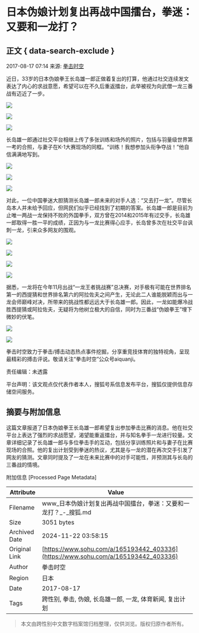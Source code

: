 # 日本伪娘计划复出再战中国擂台，拳迷：又要和一龙打？

## 正文 { data-search-exclude }


2017-08-17 07:14 来源: [拳击时空](https://www.sohu.com/a/165193442_403336?spm=smpc.content-abroad.content.1.1732247847956xM7eKiX)

近日，33岁的日本伪娘拳王长岛雄一郎正做着复出的打算，他通过社交连续发文表达了内心的求战意愿，希望可以在不久后重返擂台，此举被视为向武僧一龙三番战有迈近了一步。

![](//5b0988e595225.cdn.sohucs.com/images/20170817/c37023c346e14d31a38203cebf1c45d4.jpeg)

![](//5b0988e595225.cdn.sohucs.com/images/20170817/60722dc378f4451ab50440e52fc6aa74.jpeg)

![](//5b0988e595225.cdn.sohucs.com/images/20170817/4cbd0ac9192b4c8daa674e8c6c10e6f7.jpeg)

长岛雄一郎通过社交平台相继上传了多张训练和场外的照片，包括与羽量级世界第一考的合照，与妻子在K-1大赛现场的同框。“训练！我想参加头衔争夺战！”他自信满满地写到。

![](//5b0988e595225.cdn.sohucs.com/images/20170817/4b971ff9a06a427f934f92275dda7858.jpeg)

![](//5b0988e595225.cdn.sohucs.com/images/20170817/b5caa6c2a6224cbcb930f1c4cfca5c3a.jpeg)

![](//5b0988e595225.cdn.sohucs.com/images/20170817/354c52a91b984669a5a17426c96e4a55.jpeg)

对此，一位中国拳迷大胆猜测长岛雄一郎未来的对手人选：“又去打一龙”。尽管长岛本人并未给予回应，但网民们似乎已经找到了初期的答案。长岛雄一郎是目前为止唯一两战一龙保持不败的外国拳手，双方曾在2014和2015年有过交手，长岛雄一郎取得一胜一平的成绩，正因为与一龙比赛得心应手，长岛曾多次在社交平台讽刺一龙，引来众多网友的围观。

![](//5b0988e595225.cdn.sohucs.com/images/20170817/3b187966a77648db95794372598a2de0.jpeg)

![](//5b0988e595225.cdn.sohucs.com/images/20170817/8290cd63250946868fe0ad3a43620983.jpeg)

![](//5b0988e595225.cdn.sohucs.com/images/20170817/32779d69fd7f4ce49f84eb0f359f0653.jpeg)

![](//5b0988e595225.cdn.sohucs.com/images/20170817/718a839e6bed42e1b118697b48ba3662.jpeg)

据悉，一龙将在今年11月出战“一龙王者挑战赛”总决赛，对手极有可能在世界排名第一的西提猜和世界排名第六的阿拉佐夫之间产生，无论此二人谁能脱颖而出与一龙会师巅峰对决，所带来的挑战性都远远大于长岛雄一郎。因此，一龙如能爆冷战胜西提猜或阿拉佐夫，无疑将为他树立极大的自信，同时为三番战“伪娘拳王”埋下微妙的伏笔。

![](//5b0988e595225.cdn.sohucs.com/images/20170817/30cbf3b2af7f4d13a093e5d97c2d3b2d.jpeg)

![](//5b0988e595225.cdn.sohucs.com/images/20170817/8a48fc4874774f0faad7cb645daa9510.jpeg)

拳击时空致力于拳击/搏击动态热点事件挖掘，分享重竞技体育的独特视角，呈现最精彩的搏击评说。敬请关注“拳击时空”公众号aiquanji。

责任编辑：未透露

平台声明：该文观点仅代表作者本人，搜狐号系信息发布平台，搜狐仅提供信息存储空间服务。

## 摘要与附加信息

<!-- tcd_abstract -->
这篇文章报道了日本伪娘拳王长岛雄一郎希望复出参加拳击比赛的消息。他在社交平台上表达了强烈的求战愿望，渴望能重返擂台，并与知名拳手一龙进行较量。文章详细记录了长岛雄一郎与多位拳击手的互动，包括分享训练照片和与妻子在比赛现场的合照。他的复出计划受到拳迷的热议，尤其是与一龙的潜在再次交手引发了网友的猜测。文章同时提及了一龙在未来比赛中的对手可能性，并预测其与长岛的三番战的情境。
<!-- tcd_abstract_end -->

附加信息 [Processed Page Metadata]

| Attribute       | Value                                  |
|-----------------|----------------------------------------|
| Filename        | www_日本伪娘计划复出再战中国擂台，拳迷：又要和一龙打？_-_搜狐.md                             |
| Size            | 3051 bytes                           |
| Archived Date   | 2024-11-22 03:58:15                             |
| Original Link   | [https://www.sohu.com/a/165193442_403336](https://www.sohu.com/a/165193442_403336)                       |
| Author          | 拳击时空                               |
| Region          | 日本                               |
| Date            | 2017-08-17                                 |
| Tags            | 跨性别, 拳击, 伪娘, 长岛雄一郎, 一龙, 体育新闻, 复出计划                                 |
>
> 本文由跨性别中文数字档案馆归档整理，仅供浏览。版权归原作者所有。
>